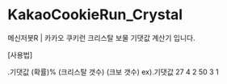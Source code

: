 # KakaoCookieRun_Crystal
메신저봇R | 카카오 쿠키런 크리스탈 보물 기댓값 계산기 입니다.

[사용법]

.기댓값
(확률)% (크리스탈 갯수) (크보 갯수)
ex).기댓값
27 4 2
50 3 1
